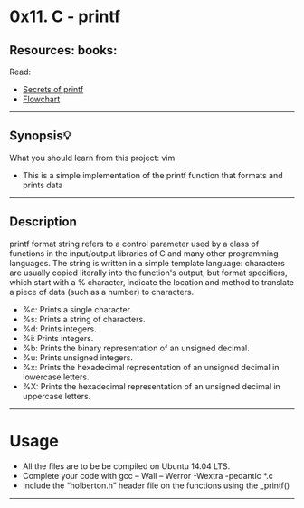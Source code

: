 # 0x11. C - printf

## Resources: books:
Read:
* [Secrets of printf](https://www.cypress.com/file/54761/download)
* [Flowchart](https://intranet.hbtn.io/concepts/130)

- - -
## Synopsis💡
What you should learn from this project:
vim
*  This is a simple implementation of the printf function that formats and prints data

- - -
## Description
printf format string refers to a control parameter used by a class of functions in the input/output libraries of C and many other programming languages. The string is written in a simple template language: characters are usually copied literally into the function's output, but format specifiers, which start with a % character, indicate the location and method to translate a piece of data (such as a number) to characters. 

* %c: Prints a single character.
* %s: Prints a string of characters.
* %d: Prints integers.
* %i: Prints integers.
* %b: Prints the binary representation of an unsigned decimal.
* %u: Prints unsigned integers.
* %x: Prints the hexadecimal representation of an unsigned decimal in lowercase letters.
* %X: Prints the hexadecimal representation of an unsigned decimal in uppercase letters.

- - -
# Usage
* All the files are to be be compiled on Ubuntu 14.04 LTS.
* Complete your code with gcc – Wall – Werror -Wextra -pedantic *.c
* Include the “holberton.h” header file on the functions using the _printf()

- - -
